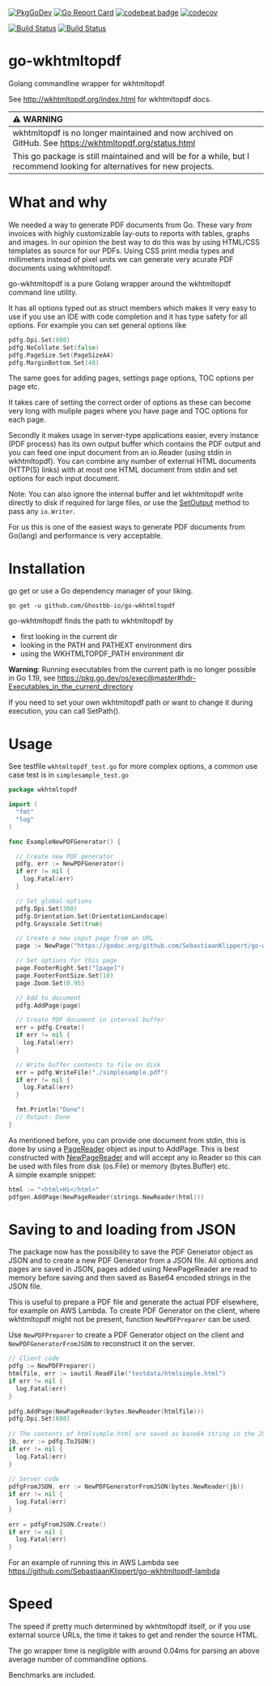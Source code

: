 [![PkgGoDev](https://pkg.go.dev/badge/github.com/SebastiaanKlippert/go-wkhtmltopdf)](https://pkg.go.dev/github.com/SebastiaanKlippert/go-wkhtmltopdf)
[![Go Report Card](https://goreportcard.com/badge/SebastiaanKlippert/go-wkhtmltopdf)](https://goreportcard.com/report/SebastiaanKlippert/go-wkhtmltopdf)
[![codebeat badge](https://codebeat.co/badges/a6bb7f66-7ae2-4de8-8b61-623ef68096c9)](https://codebeat.co/projects/github-com-sebastiaanklippert-go-wkhtmltopdf-master)
[![codecov](https://codecov.io/gh/SebastiaanKlippert/go-wkhtmltopdf/branch/master/graph/badge.svg)](https://codecov.io/gh/SebastiaanKlippert/go-wkhtmltopdf)

[![Build Status](https://github.com/SebastiaanKlippert/go-wkhtmltopdf/actions/workflows/ubuntu.yml/badge.svg?branch=master)](https://github.com/SebastiaanKlippert/go-wkhtmltopdf/actions/workflows/ubuntu.yml)
[![Build Status](https://github.com/SebastiaanKlippert/go-wkhtmltopdf/actions/workflows/macos.yml/badge.svg?branch=master)](https://github.com/SebastiaanKlippert/go-wkhtmltopdf/actions/workflows/macos.yml)

# go-wkhtmltopdf
Golang commandline wrapper for wkhtmltopdf

See http://wkhtmltopdf.org/index.html for wkhtmltopdf docs.

| :warning: WARNING          |
|:---------------------------|
| wkhtmltopdf is no longer maintained and now archived on GitHub. See https://wkhtmltopdf.org/status.html |
| This go package is still maintained and will be for a while, but I recommend looking for alternatives for new projects. |


# What and why
We needed a way to generate PDF documents from Go. These vary from invoices with highly customizable lay-outs to reports with tables, graphs and images. In our opinion the best way to do this was by using HTML/CSS templates as source for our PDFs. Using CSS print media types and millimeters instead of pixel units we can generate very acurate PDF documents using wkhtmltopdf.

go-wkhtmltopdf is a pure Golang wrapper around the wkhtmltopdf command line utility.

It has all options typed out as struct members which makes it very easy to use if you use an IDE with
code completion and it has type safety for all options.
For example you can set general options like
```go
pdfg.Dpi.Set(600)
pdfg.NoCollate.Set(false)
pdfg.PageSize.Set(PageSizeA4)
pdfg.MarginBottom.Set(40)
``` 
The same goes for adding pages, settings page options, TOC options per page etc.

It takes care of setting the correct order of options as these can become very long with muliple pages where 
you have page and TOC options for each page.

Secondly it makes usage in server-type applications easier, every instance (PDF process) has its own output buffer 
which contains the PDF output and you can feed one input document from an io.Reader (using stdin in wkhtmltopdf).
You can combine any number of external HTML documents (HTTP(S) links) with at most one HTML document from stdin and set 
options for each input document.

Note: You can also ignore the internal buffer and let wkhtmltopdf write directly to disk if required for large files, or use the [SetOutput](https://godoc.org/github.com/SebastiaanKlippert/go-wkhtmltopdf#PDFGenerator.SetOutput) method to pass any `io.Writer`.

For us this is one of the easiest ways to generate PDF documents from Go(lang) and performance is very acceptable.

# Installation
go get or use a Go dependency manager of your liking.

```
go get -u github.com/Ghostbb-io/go-wkhtmltopdf
```

go-wkhtmltopdf finds the path to wkhtmltopdf by
* first looking in the current dir
* looking in the PATH and PATHEXT environment dirs
* using the WKHTMLTOPDF_PATH environment dir

**Warning**: Running executables from the current path is no longer possible in Go 1.19, see https://pkg.go.dev/os/exec@master#hdr-Executables_in_the_current_directory

If you need to set your own wkhtmltopdf path or want to change it during execution, you can call SetPath().

# Usage
See testfile ```wkhtmltopdf_test.go``` for more complex options, a common use case test is in ```simplesample_test.go``` 

```go
package wkhtmltopdf

import (
  "fmt"
  "log"
)

func ExampleNewPDFGenerator() {

  // Create new PDF generator
  pdfg, err := NewPDFGenerator()
  if err != nil {
    log.Fatal(err)
  }

  // Set global options
  pdfg.Dpi.Set(300)
  pdfg.Orientation.Set(OrientationLandscape)
  pdfg.Grayscale.Set(true)

  // Create a new input page from an URL
  page := NewPage("https://godoc.org/github.com/SebastiaanKlippert/go-wkhtmltopdf")

  // Set options for this page
  page.FooterRight.Set("[page]")
  page.FooterFontSize.Set(10)
  page.Zoom.Set(0.95)

  // Add to document
  pdfg.AddPage(page)

  // Create PDF document in internal buffer
  err = pdfg.Create()
  if err != nil {
    log.Fatal(err)
  }

  // Write buffer contents to file on disk
  err = pdfg.WriteFile("./simplesample.pdf")
  if err != nil {
    log.Fatal(err)
  }

  fmt.Println("Done")
  // Output: Done
}
```

As mentioned before, you can provide one document from stdin, this is done by using a [PageReader](https://godoc.org/github.com/SebastiaanKlippert/go-wkhtmltopdf#PageReader "GoDoc") object as input to AddPage. This is best constructed with  [NewPageReader](https://godoc.org/github.com/SebastiaanKlippert/go-wkhtmltopdf#NewPageReader "GoDoc") and will accept any io.Reader so this can be used with files from disk (os.File) or memory (bytes.Buffer) etc.  
A simple example snippet:
```go
html := "<html>Hi</html>"
pdfgen.AddPage(NewPageReader(strings.NewReader(html)))
```

# Saving to and loading from JSON

The package now has the possibility to save the PDF Generator object as JSON and to create
a new PDF Generator from a JSON file.
All options and pages are saved in JSON, pages added using NewPageReader are read to memory before saving and then saved as Base64 encoded strings
in the JSON file.

This is useful to prepare a PDF file and generate the actual PDF elsewhere, for example on AWS Lambda.
To create PDF Generator on the client, where wkhtmltopdf might not be present, function `NewPDFPreparer` can be used.

Use `NewPDFPreparer` to create a PDF Generator object on the client and `NewPDFGeneratorFromJSON` to reconstruct it on the server.

```go 
// Client code
pdfg := NewPDFPreparer()
htmlfile, err := ioutil.ReadFile("testdata/htmlsimple.html")
if err != nil {
  log.Fatal(err)
}
    
pdfg.AddPage(NewPageReader(bytes.NewReader(htmlfile)))
pdfg.Dpi.Set(600)
    
// The contents of htmlsimple.html are saved as base64 string in the JSON file
jb, err := pdfg.ToJSON()
if err != nil {
  log.Fatal(err)
}
    
// Server code
pdfgFromJSON, err := NewPDFGeneratorFromJSON(bytes.NewReader(jb))
if err != nil {
  log.Fatal(err)
}
    
err = pdfgFromJSON.Create()
if err != nil {
  log.Fatal(err)
}    
```

For an example of running this in AWS Lambda see https://github.com/SebastiaanKlippert/go-wkhtmltopdf-lambda

# Speed 
The speed if pretty much determined by wkhtmltopdf itself, or if you use external source URLs, the time it takes to get and render the source HTML.

The go wrapper time is negligible with around 0.04ms for parsing an above average number of commandline options.

Benchmarks are included.
